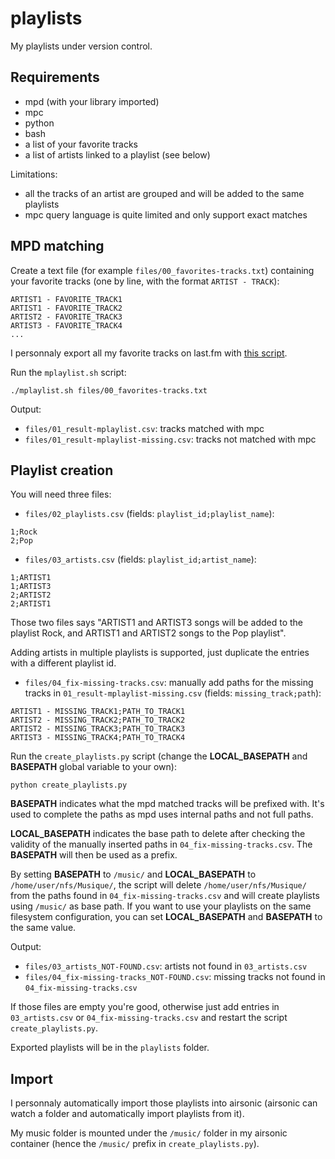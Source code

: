 # playlists

My playlists under version control.

## Requirements

- mpd (with your library imported)
- mpc
- python
- bash
- a list of your favorite tracks
- a list of artists linked to a playlist (see below)

Limitations:
- all the tracks of an artist are grouped and will be added to the same playlists
- mpc query language is quite limited and only support exact matches

## MPD matching

Create a text file (for example `files/00_favorites-tracks.txt`) containing your favorite tracks (one by line, with the format `ARTIST - TRACK`):
```
ARTIST1 - FAVORITE_TRACK1
ARTIST1 - FAVORITE_TRACK2
ARTIST2 - FAVORITE_TRACK3
ARTIST3 - FAVORITE_TRACK4
...
```

I personnaly export all my favorite tracks on last.fm with [this script](https://github.com/dbeley/lastfm-scraper/blob/master/lastfm-all_favorite_tracks.py).

Run the `mplaylist.sh` script:
```
./mplaylist.sh files/00_favorites-tracks.txt
```

Output:
- `files/01_result-mplaylist.csv`: tracks matched with mpc
- `files/01_result-mplaylist-missing.csv`: tracks not matched with mpc

## Playlist creation

You will need three files:

- `files/02_playlists.csv` (fields: `playlist_id;playlist_name`):
```
1;Rock
2;Pop
```

- `files/03_artists.csv` (fields: `playlist_id;artist_name`):
```
1;ARTIST1
1;ARTIST3
2;ARTIST2
2;ARTIST1
```

Those two files says "ARTIST1 and ARTIST3 songs will be added to the playlist Rock, and ARTIST1 and ARTIST2 songs to the Pop playlist".

Adding artists in multiple playlists is supported, just duplicate the entries with a different playlist id.

- `files/04_fix-missing-tracks.csv`: manually add paths for the missing tracks in `01_result-mplaylist-missing.csv` (fields: `missing_track;path`):
```
ARTIST1 - MISSING_TRACK1;PATH_TO_TRACK1
ARTIST2 - MISSING_TRACK2;PATH_TO_TRACK2
ARTIST2 - MISSING_TRACK3;PATH_TO_TRACK3
ARTIST3 - MISSING_TRACK4;PATH_TO_TRACK4
```

Run the `create_playlists.py` script (change the **LOCAL_BASEPATH** and **BASEPATH** global variable to your own):
```
python create_playlists.py
```

**BASEPATH** indicates what the mpd matched tracks will be prefixed with. It's used to complete the paths as mpd uses internal paths and not full paths.

**LOCAL_BASEPATH** indicates the base path to delete after checking the validity of the manually inserted paths in `04_fix-missing-tracks.csv`. The **BASEPATH** will then be used as a prefix.

By setting **BASEPATH** to `/music/` and **LOCAL_BASEPATH** to `/home/user/nfs/Musique/`, the script will delete `/home/user/nfs/Musique/` from the paths found in `04_fix-missing-tracks.csv` and will create playlists using `/music/` as base path.
If you want to use your playlists on the same filesystem configuration, you can set **LOCAL_BASEPATH** and **BASEPATH** to the same value.

Output:
- `files/03_artists_NOT-FOUND.csv`: artists not found in `03_artists.csv`
- `files/04_fix-missing-tracks_NOT-FOUND.csv`: missing tracks not found in `04_fix-missing-tracks.csv`

If those files are empty you're good, otherwise just add entries in `03_artists.csv` or `04_fix-missing-tracks.csv` and restart the script `create_playlists.py`.

Exported playlists will be in the `playlists` folder.

## Import

I personnaly automatically import those playlists into airsonic (airsonic can watch a folder and automatically import playlists from it).

My music folder is mounted under the `/music/` folder in my airsonic container (hence the `/music/` prefix in `create_playlists.py`).
